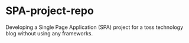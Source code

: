 # SPA-project-repo
Developing a Single Page Application (SPA) project for a toss technology blog without using any frameworks.
